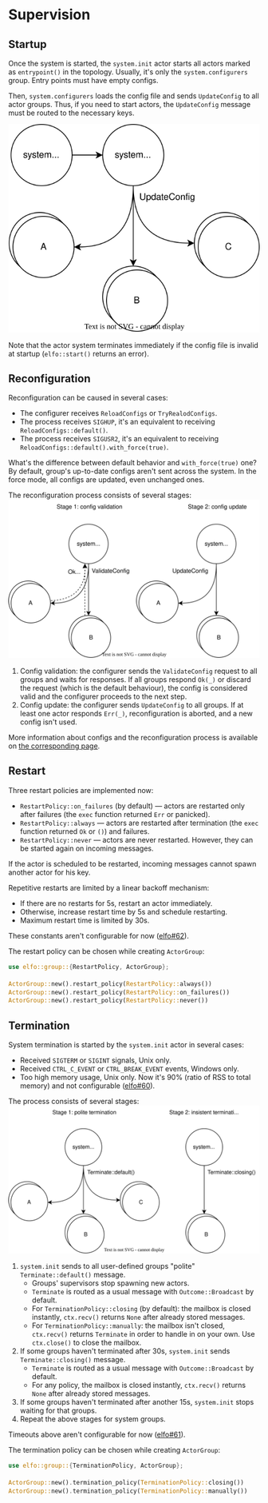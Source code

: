 # Supervision

## Startup

Once the system is started, the `system.init` actor starts all actors marked as `entrypoint()` in the topology. Usually, it's only the `system.configurers` group. Entry points must have empty configs.

Then, `system.configurers` loads the config file and sends `UpdateConfig` to all actor groups. Thus, if you need to start actors, the `UpdateConfig` message must be routed to the necessary keys.

![](assets/startup.drawio.svg)

Note that the actor system terminates immediately if the config file is invalid at startup (`elfo::start()` returns an error).

## Reconfiguration

Reconfiguration can be caused in several cases:
* The configurer receives `ReloadConfigs` or `TryRealodConfigs`.
* The process receives `SIGHUP`, it's an equivalent to receiving `ReloadConfigs::default()`.
* The process receives `SIGUSR2`, it's an equivalent to receiving `ReloadConfigs::default().with_force(true)`.

What's the difference between default behavior and `with_force(true)` one? By default, group's up-to-date configs aren't sent across the system. In the force mode, all configs are updated, even unchanged ones.

The reconfiguration process consists of several stages:
![](assets/reconfiguration.drawio.svg)

1. Config validation: the configurer sends the `ValidateConfig` request to all groups and waits for responses. If all groups respond `Ok(_)` or discard the request (which is the default behaviour), the config is considered valid and the configurer proceeds to the next step.
2. Config update: the configurer sends `UpdateConfig` to all groups. If at least one actor responds `Err(_)`, reconfiguration is aborted, and a new config isn't used.

More information about configs and the reconfiguration process is available on [the corresponding page][configuration].

## Restart

Three restart policies are implemented now:
* `RestartPolicy::on_failures` (by default) — actors are restarted only after failures (the `exec` function returned `Err` or panicked).
* `RestartPolicy::always` — actors are restarted after termination (the `exec` function returned `Ok` or `()`) and failures.
* `RestartPolicy::never` — actors are never restarted. However, they can be started again on incoming messages.

If the actor is scheduled to be restarted, incoming messages cannot spawn another actor for his key.

Repetitive restarts are limited by a linear backoff mechanism:
* If there are no restarts for 5s, restart an actor immediately.
* Otherwise, increase restart time by 5s and schedule restarting.
* Maximum restart time is limited by 30s.

These constants aren't configurable for now ([elfo#62](https://github.com/elfo-rs/elfo/issues/62)).

The restart policy can be chosen while creating `ActorGroup`:
```rust
use elfo::group::{RestartPolicy, ActorGroup};

ActorGroup::new().restart_policy(RestartPolicy::always())
ActorGroup::new().restart_policy(RestartPolicy::on_failures())
ActorGroup::new().restart_policy(RestartPolicy::never())
```

## Termination

System termination is started by the `system.init` actor in several cases:
* Received `SIGTERM` or `SIGINT` signals, Unix only.
* Received `CTRL_C_EVENT` or `CTRL_BREAK_EVENT` events, Windows only.
* Too high memory usage, Unix only. Now it's 90% (ratio of RSS to total memory) and not configurable ([elfo#60](https://github.com/elfo-rs/elfo/issues/60)).

The process consists of several stages:
![](assets/termination.drawio.svg)

1. `system.init` sends to all user-defined groups "polite" `Terminate::default()` message.
    * Groups' supervisors stop spawning new actors.
    * `Terminate` is routed as a usual message with `Outcome::Broadcast` by default.
    * For `TerminationPolicy::closing` (by default): the mailbox is closed instantly, `ctx.recv()` returns `None` after already stored messages.
    * For `TerminationPolicy::manually`: the mailbox isn't closed, `ctx.recv()` returns `Terminate` in order to handle in on your own. Use `ctx.close()` to close the mailbox.
2. If some groups haven't terminated after 30s, `system.init` sends `Terminate::closing()` message.
    * `Terminate` is routed as a usual message with `Outcome::Broadcast` by default.
    * For any policy, the mailbox is closed instantly, `ctx.recv()` returns `None` after already stored messages.
3. If some groups haven't terminated after another 15s, `system.init` stops waiting for that groups.
4. Repeat the above stages for system groups.

Timeouts above aren't configurable for now ([elfo#61](https://github.com/elfo-rs/elfo/issues/61)).

The termination policy can be chosen while creating `ActorGroup`:
```rust
use elfo::group::{TerminationPolicy, ActorGroup};

ActorGroup::new().termination_policy(TerminationPolicy::closing())
ActorGroup::new().termination_policy(TerminationPolicy::manually())
```

[configuration]: ./ch04-03-configuration.md
